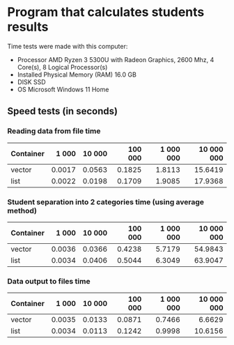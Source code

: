 # Program that calculates students results

Time tests were made with this computer:
* Processor	AMD Ryzen 3 5300U with Radeon Graphics, 2600 Mhz, 4 Core(s), 8 Logical Processor(s)
* Installed Physical Memory (RAM)	16.0 GB
* DISK SSD
* OS Microsoft Windows 11 Home

## Speed tests (in seconds)

### Reading data from file time
| Container | 1 000  | 10 000 | 100 000 | 1 000 000 | 10 000 000 |
| --------- | ------:| ------:| -------:| ---------:| ----------:|
| vector    | 0.0017 | 0.0563 | 0.1825  | 1.8113    | 15.6419    |
| list      | 0.0022 | 0.0198 | 0.1709  | 1.9085    | 17.9368    |

### Student separation into 2 categories time (using average method)
| Container | 1 000  | 10 000 | 100 000 | 1 000 000 | 10 000 000 |
| --------- | ------:| ------:| -------:| ---------:| ----------:|
| vector    | 0.0036 | 0.0366 | 0.4238  | 5.7179    | 54.9843    |
| list      | 0.0034 | 0.0406 | 0.5044  | 6.3049    | 63.9047    |

### Data output to files time
| Container | 1 000  | 10 000 | 100 000 | 1 000 000 | 10 000 000 |
| --------- | ------:| ------:| -------:| ---------:| ----------:|
| vector    | 0.0035 | 0.0133 | 0.0871  | 0.7466    | 6.6629     |
| list      | 0.0034 | 0.0113 | 0.1242  | 0.9998    | 10.6156    |